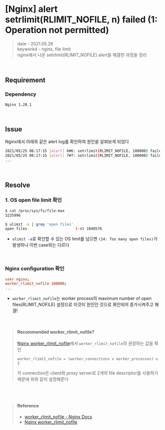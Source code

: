 # [Nginx] alert setrlimit(RLIMIT_NOFILE, n) failed (1: Operation not permitted)
> date - 2021.05.26  
> keyworkd - nginx, file limit  
> nginx에서 나온 setrlimit(RLIMIT_NOFILE) alert을 해결한 과정을 정리  

<br>

## Requirement

### Dependency
```
Nginx 1.20.1
```


<br>

## Issue
Nginx에서 아래와 같은 alert log를 확인하여 원인을 살펴보게 되었다
```sh
2021/05/25 06:17:15 [alert] 6#6: setrlimit(RLIMIT_NOFILE, 100000) failed (1: Operation not permitted)
2021/05/25 06:17:15 [alert] 7#7: setrlimit(RLIMIT_NOFILE, 100000) failed (1: Operation not permitted)
...
```


<br>

## Resolve
### 1. OS open file limit 확인
```sh
$ cat /proc/sys/fs/file-max
3235996

$ ulimit -a | grep 'open files'
open files                      (-n) 1048576
```
* `ulimit -a`로 확인할 수 있는 OS limit를 넘으면 `(24: Too many open files)`가 발생하나 이번 case와는 다르다

<br>

### Nginx configuration 확인
```conf
user nginx;
worker_rlimit_nofile 100000;
...
```
* `worker_rlimit_nofile`는 worker process의 maximum number of open files(RLIMIT_NOFILE) 설정으로 이것이 원인인 것으로 확인되어 증가시켜주고 해결!

<br>

> #### Recommended worker_rlimit_nofile?
> [Nginx worker_rlimit_nofile](https://stackoverflow.com/questions/37591784/nginx-worker-rlimit-nofile)에서 `worker_rlimit_nofile`의 권장하는 값을 확인
> ```
> worker_rlimit_nofile = (worker_connections x worker_processes) x 2
> ```
> 각 connection은 client와 proxy server로 2개의 file descriptor를 사용하기 때문에 위와 같이 설정해준다


<br><br>

> #### Reference
> * [worker_rlimit_nofile - Nginx Docs](http://nginx.org/en/docs/ngx_core_module.html#worker_rlimit_nofile)
> * [Nginx worker_rlimit_nofile](https://stackoverflow.com/questions/37591784/nginx-worker-rlimit-nofile)
